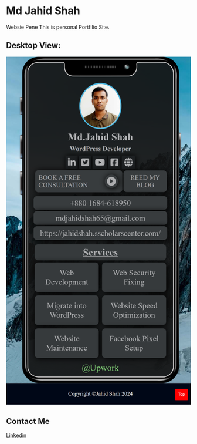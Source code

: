 # Md Jahid Shah
Websie Pene
This is personal Portfilio Site.

## Desktop View:
<p align="center">
<img src="https://github.com/MdJahidShah/mdjahidshah.github.io/blob/main/Md-Jahid-Shah-Bio-Link.png" alt="Portfolio Website of Jahid Shah">
</p>

## Contact Me
[Linkedin](https://www.linkedin.com/in/md-jahid-shah-js/)
